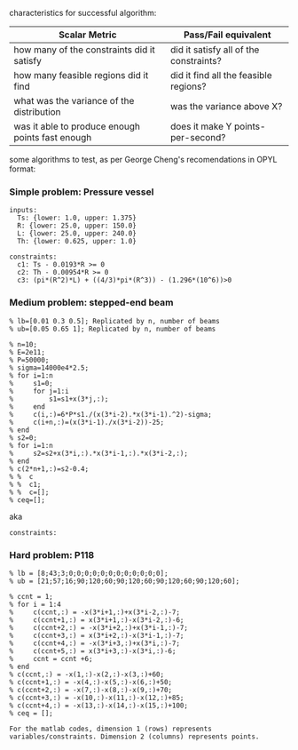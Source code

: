 characteristics for successful algorithm:

Scalar Metric | Pass/Fail equivalent
------------- | ---------------------
how many of the constraints did it satisfy | did it satisfy all of the constraints?
how many feasible regions did it find | did it find all the feasible regions?
what was the variance of the distribution | was the variance above X?
was it able to produce enough points fast enough | does it make Y points-per-second?

some algorithms to test, as per George Cheng's recomendations in OPYL format:

### Simple problem: Pressure vessel ###

```
inputs:
  Ts: {lower: 1.0, upper: 1.375}
  R: {lower: 25.0, upper: 150.0}
  L: {lower: 25.0, upper: 240.0}
  Th: {lower: 0.625, upper: 1.0}
  
constraints:
  c1: Ts - 0.0193*R >= 0
  c2: Th - 0.00954*R >= 0
  c3: (pi*(R^2)*L) + ((4/3)*pi*(R^3)) - (1.296*(10^6))>0
```
  
  
### Medium problem: stepped-end beam ###

```
% lb=[0.01 0.3 0.5]; Replicated by n, number of beams
% ub=[0.05 0.65 1]; Replicated by n, number of beams

% n=10;
% E=2e11;
% P=50000;
% sigma=14000e4*2.5;
% for i=1:n
%     s1=0;
%     for j=1:i
%         s1=s1+x(3*j,:);
%     end
%     c(i,:)=6*P*s1./(x(3*i-2).*x(3*i-1).^2)-sigma;
%     c(i+n,:)=(x(3*i-1)./x(3*i-2))-25;
% end
% s2=0;
% for i=1:n
%     s2=s2+x(3*i,:).*x(3*i-1,:).*x(3*i-2,:);
% end
% c(2*n+1,:)=s2-0.4;
% %  c
% %  c1;
% %  c=[];
% ceq=[];
```

aka

```
constraints:

```


### Hard problem: P118 ###

```
% lb = [8;43;3;0;0;0;0;0;0;0;0;0;0;0;0];
% ub = [21;57;16;90;120;60;90;120;60;90;120;60;90;120;60];

% ccnt = 1;
% for i = 1:4
%     c(ccnt,:) = -x(3*i+1,:)+x(3*i-2,:)-7;
%     c(ccnt+1,:) = x(3*i+1,:)-x(3*i-2,:)-6;
%     c(ccnt+2,:) = -x(3*i+2,:)+x(3*i-1,:)-7;
%     c(ccnt+3,:) = x(3*i+2,:)-x(3*i-1,:)-7;
%     c(ccnt+4,:) = -x(3*i+3,:)+x(3*i,:)-7;
%     c(ccnt+5,:) = x(3*i+3,:)-x(3*i,:)-6;
%     ccnt = ccnt +6;
% end
% c(ccnt,:) = -x(1,:)-x(2,:)-x(3,:)+60;
% c(ccnt+1,:) = -x(4,:)-x(5,:)-x(6,:)+50;
% c(ccnt+2,:) = -x(7,:)-x(8,:)-x(9,:)+70;
% c(ccnt+3,:) = -x(10,:)-x(11,:)-x(12,:)+85;
% c(ccnt+4,:) = -x(13,:)-x(14,:)-x(15,:)+100;
% ceq = [];

For the matlab codes, dimension 1 (rows) represents variables/constraints. Dimension 2 (columns) represents points.

```